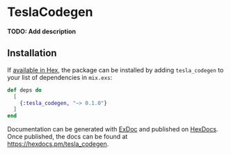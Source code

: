 # TeslaCodegen

**TODO: Add description**

## Installation

If [available in Hex](https://hex.pm/docs/publish), the package can be installed
by adding `tesla_codegen` to your list of dependencies in `mix.exs`:

```elixir
def deps do
  [
    {:tesla_codegen, "~> 0.1.0"}
  ]
end
```

Documentation can be generated with [ExDoc](https://github.com/elixir-lang/ex_doc)
and published on [HexDocs](https://hexdocs.pm). Once published, the docs can
be found at <https://hexdocs.pm/tesla_codegen>.

